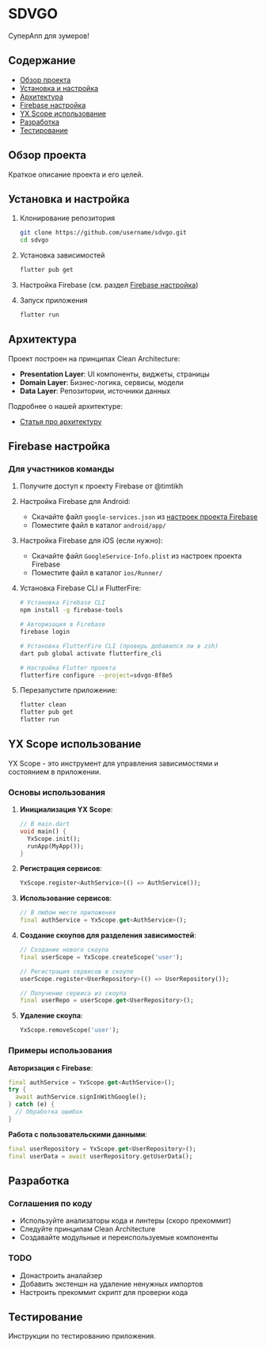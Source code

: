 # SDVGO

СуперАпп для зумеров!

## Содержание
- [Обзор проекта](#обзор-проекта)
- [Установка и настройка](#установка-и-настройка)
- [Архитектура](#архитектура)
- [Firebase настройка](#firebase-настройка)
- [YX Scope использование](#yx-scope-использование)
- [Разработка](#разработка)
- [Тестирование](#тестирование)

## Обзор проекта
Краткое описание проекта и его целей.

## Установка и настройка
1. Клонирование репозитория
   ```bash
   git clone https://github.com/username/sdvgo.git
   cd sdvgo
   ```

2. Установка зависимостей
   ```bash
   flutter pub get
   ```

3. Настройка Firebase (см. раздел [Firebase настройка](#firebase-настройка))

4. Запуск приложения
   ```bash
   flutter run
   ```

## Архитектура
Проект построен на принципах Clean Architecture:

- **Presentation Layer**: UI компоненты, виджеты, страницы
- **Domain Layer**: Бизнес-логика, сервисы, модели
- **Data Layer**: Репозитории, источники данных

Подробнее о нашей архитектуре:
- [Статья про архитектуру](https://habr.com/ru/articles/733960/)

## Firebase настройка

### Для участников команды

1. Получите доступ к проекту Firebase от @timtikh

2. Настройка Firebase для Android:
   - Скачайте файл `google-services.json` из [настроек проекта Firebase](https://console.firebase.google.com/project/sdvgo-8f8e5/settings/general/android:com.sirius.yandex.sdvgo?hl=ru)
   - Поместите файл в каталог `android/app/`

3. Настройка Firebase для iOS (если нужно):
   - Скачайте файл `GoogleService-Info.plist` из настроек проекта Firebase
   - Поместите файл в каталог `ios/Runner/`

4. Установка Firebase CLI и FlutterFire:
   ```bash
   # Установка Firebase CLI
   npm install -g firebase-tools
   
   # Авторизация в Firebase
   firebase login
   
   # Установка FlutterFire CLI (проверь добавился ли в zsh)
   dart pub global activate flutterfire_cli
   
   # Настройка Flutter проекта
   flutterfire configure --project=sdvgo-8f8e5
   ```

5. Перезапустите приложение:
   ```bash
   flutter clean
   flutter pub get
   flutter run
   ```

## YX Scope использование

YX Scope - это инструмент для управления зависимостями и состоянием в приложении.

### Основы использования

1. **Инициализация YX Scope**:
   ```dart
   // В main.dart
   void main() {
     YxScope.init();
     runApp(MyApp());
   }
   ```

2. **Регистрация сервисов**:
   ```dart
   YxScope.register<AuthService>(() => AuthService());
   ```

3. **Использование сервисов**:
   ```dart
   // В любом месте приложения
   final authService = YxScope.get<AuthService>();
   ```

4. **Создание скоупов для разделения зависимостей**:
   ```dart
   // Создание нового скоупа
   final userScope = YxScope.createScope('user');
   
   // Регистрация сервисов в скоупе
   userScope.register<UserRepository>(() => UserRepository());
   
   // Получение сервиса из скоупа
   final userRepo = userScope.get<UserRepository>();
   ```

5. **Удаление скоупа**:
   ```dart
   YxScope.removeScope('user');
   ```

### Примеры использования

**Авторизация с Firebase**:
```dart
final authService = YxScope.get<AuthService>();
try {
  await authService.signInWithGoogle();
} catch (e) {
  // Обработка ошибок
}
```

**Работа с пользовательскими данными**:
```dart
final userRepository = YxScope.get<UserRepository>();
final userData = await userRepository.getUserData();
```

## Разработка

### Соглашения по коду
- Используйте анализаторы кода и линтеры (скоро прекоммит)
- Следуйте принципам Clean Architecture
- Создавайте модульные и переиспользуемые компоненты

### TODO
- Донастроить аналайзер
- Добавить экстеншн на удаление ненужных импортов
- Настроить прекоммит скрипт для проверки кода

## Тестирование
Инструкции по тестированию приложения.